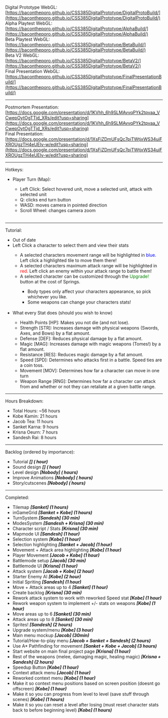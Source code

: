 Digital Prototype WebGL: [https://bacontheporo.github.io/CSS385DigitalPrototype/DigitalProtoBuild/](https://bacontheporo.github.io/CSS385DigitalPrototype/DigitalProtoBuild/) <br>
Alpha Playtest WebGL: [https://bacontheporo.github.io/CSS385DigitalPrototype/AlphaBuild/](https://bacontheporo.github.io/CSS385DigitalPrototype/AlphaBuild/) <br>
Beta Playtest WebGL: [https://bacontheporo.github.io/CSS385DigitalPrototype/BetaBuild/](https://bacontheporo.github.io/CSS385DigitalPrototype/BetaBuild/) <br>
Beta V2 WebGL: [https://bacontheporo.github.io/CSS385DigitalPrototype/BetaV2/](https://bacontheporo.github.io/CSS385DigitalPrototype/BetaV2/) <br>
Final Presentation WebGL: [https://bacontheporo.github.io/CSS385DigitalPrototype/FinalPresentationBuild/](https://bacontheporo.github.io/CSS385DigitalPrototype/FinalPresentationBuild/)

***

Postmortem Presentation: [https://docs.google.com/presentation/d/1KVhh_6h9SLMAvvqPYk2tpvaa_VCwepOytOgTTjd_XRs/edit?usp=sharing](https://docs.google.com/presentation/d/1KVhh_6h9SLMAvvqPYk2tpvaa_VCwepOytOgTTjd_XRs/edit?usp=sharing) <br>
Final Presentation: [https://docs.google.com/presentation/d/1XsFiZDmUFsQc7piTWtjxWS34uiFXROUgzTH4eUEIv-w/edit?usp=sharing](https://docs.google.com/presentation/d/1XsFiZDmUFsQc7piTWtjxWS34uiFXROUgzTH4eUEIv-w/edit?usp=sharing)

***
Hotkeys:
<ul> 
 <li> Player Turn (Map): </li>
 <ul>
  <li> Left Click: Select hovered unit, move a selected unit, attack with selected unit </li>
  <li> Q: clicks end turn button </li>
  <li> WASD: moves camera in pointed direction </li>
  <li> Scroll Wheel: changes camera zoom </li>
 </ul>
 <br>
</ul>

***

Tutorial:
<ul> 
  <li> Out of date </li>
 <li> Left Click a character to select them and view their stats </li>
 <ul>
  <li> A selected characters movement range will be highlighted in <span style="color:blue"> blue</span>. Left click a highlighted tile to move them there! </li> 
  <li> A selected characters maximum attack range will be highlighted in <span style="color:red"> red</span>. Left click an enemy within your attack range to battle them! </li> 
  <li> A selected character can be customized through the <span style="color:green"> Upgrade!</span> button at the cost of Springs. </li> 
  <ul>
   <li> Body types only affect your characters appearance, so pick whichever you like. </li>
   <li> Some weapons can change your characters stats! </li>
  </ul>
 </ul>
 <br>
 <li> What every Stat does (should you wish to know) </li>
  <ul>
  <li> Health Points [HP]: Makes you not die (and not lose). </li>
  <li> Strength [STR]: Increases damage with physical weapons (Swords, Axes, and Bows) by a flat amount. </li>
  <li> Defense [DEF]: Reduces physical damage by a flat amount. </li>
  <li> Magic [MAG]: Increases damage with magic weapons (Tomes!) by a flat amount. </li>
  <li> Resistance [RES]: Reduces magic damage by a flat amount. </li>
  <li> Speed [SPD]: Determines who attacks first in a battle. Speed ties are a coin toss. </li>
  <li> Movement [MOV]: Determines how far a character can move in one turn </li>
  <li> Weapon Range [RNG]: Determines how far a character can attack from and whether or not they can retaliate at a given battle range. </li>
 </ul>
</ul>

*** 

Hours Breakdown: 
<ul>
  <li> Total Hours: ~56 hours </li>
  <li> Kobe Kamin: 21 hours </li>
  <li> Jacob Tea: 11 hours </li>
  <li> Sanket Karna: 9 hours </li>
  <li> Krisna Oeurn: 7 hours </li>
  <li> Sandesh Rai: 8 hours </li>
 </ul>

***

Backlog (ordered by importance): 
<ul>
 <li> Tutorial <em><strong>[] ( hour)</strong></em> </li>
 <li> Sound design <em><strong>[] ( hour)</strong></em> </li>
 <li> Level design <em><strong>[Nobody] ( hours)</strong></em>  </li>
 <li> Improve Animations <em><strong>[Nobody] ( hours) </strong></em> </li>
 <li> Story/cutscenes <em><strong>[Nobody] ( hours)</strong> </em> </li>
</ul>

***

Completed:
<ul>
 <li> Tilemap <em><strong>[Sanket] (1 hours)</strong></em> </li>
 <li> inGameGrid <em><strong>[Sanket + Kobe] (1 hours)</strong></em>  </li>
 <li> TurnSystem <em><strong>[Sandesh] (30 min)</strong></em>  </li>
 <li> ModesSystem <em><strong>[Sandesh + Krisna] (30 min)</strong></em>  </li>
 <li> Character script / Stats <em><strong>[Krisna] (30 min)</strong></em>  </li>
 <li> Mapmode UI <em><strong>[Sandesh] (1 hour)</strong></em>  </li>
 <li> Selection system <em><strong>[Kobe] (1 hour)</strong></em>  </li>
 <li> Selection highlighting <em><strong>[Sanket + Jacob] (1 hour)</strong></em>  </li>
 <li> Movement + Attack area highlighting <em><strong>[Kobe] (1 hour)</strong></em>  </li>
 <li> Player Movement <em><strong>[Jacob + Kobe] (1 hour)</strong></em>  </li>
 <li> Battlemode setup <em><strong>[Jacob] (30 min)</strong></em>  </li>
 <li> Battlemode UI <em><strong>[Krisna] (1 hour)</strong></em>  </li>
 <li> Attack system <em><strong>[Jacob + Kobe] (2 hour)</strong></em>  </li>
 <li> Starter Enemy AI <em><strong>[Kobe] (2 hour)</strong></em> </li>
 <li> Initial Spriting <em><strong>[Sandesh] (1 hour)</strong></em> </li>
 <li> Move + Attack areas up to 4 <em><strong>[Sanket] (1 hour)</strong></em> </li>
 <li> Create backlog <em><strong>[Krisna] (30 min)</strong></em> </li>
 <li> Rework attack system to work with reworked Speed stat <em><strong>[Kobe] (1 hour)</strong></em> </li>
 <li> Rework weapon system to implement +/- stats on weapons <em><strong>[Kobe] (1 hour)</strong></em> </li>
 <li> Move areas up to 6 <em><strong>[Sanket] (30 min)</strong></em> </li>
 <li> Attack areas up to 8 <em><strong>[Sanket] (30 min)</strong></em> </li>
 <li> Sprites! <em><strong>[Sandesh] (2 hours)</strong></em> </li>
 <li> Upgrade system/menu <em><strong>[Kobe] (3 hour)</strong></em>  </li>
 <li> Main menu mockup <em><strong>[Jacob] (30min)</strong></em>  </li>
 <li> Tutorial/How-to-play menu <em><strong>[Jacob + Sanket + Sandesh] (2 hours)</strong></em>  </li>
 <li> Use A* Pathfinding for movement <em><strong>[Sanket + Kobe + Jacob] (3 hours)</strong></em> </li>
 <li> Start website on main final project page <em><strong>[Krisna] (1 hour)</strong></em> </li>
 <li> Rest of the weapons (melee, damaging magic, healing magic) <em><strong>[Krisna + Sandesh] (2 hours)</strong></em> </li>
 <li> Speedup Button <em><strong>[Kobe] (1 hour)</strong></em> </li>
 <li> Context attack menu <em><strong>[Jacob] (1 hour)</strong></em> </li>
 <li> Reworked context menu <em><strong>[Kobe] (1 hour)</strong></em> </li>
 <li> Make it so context menu positions based on screen position (doesnt go offscreen) <em><strong>[Kobe] (1 hour)</strong></em> </li>
 <li> Make it so you can progress from level to level (save stuff through scenes) <em><strong>[Kobe] (1 hours)</strong> </em> </li>
 <li> Make it so you can reset a level after losing (must reset character stats back to before beginning level) <em><strong>[Kobe] (1 hours)</strong> </em> </li>
</ul>

